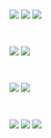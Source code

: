 </br>

![](https://img.shields.io/badge/Code-HTML5-informational?style=flat&logo=HTML5&color=e34f26)
![](https://img.shields.io/badge/Style-CSS3-informational?style=flat&logo=CSS3&color=f3f3f3)
![](https://img.shields.io/badge/Style-SASS-informational?style=flat&logo=SASS&Color=white)

</br>

![](https://img.shields.io/badge/Code-React-informational?style=flat&logo=react&color=61DAFB)
![](https://img.shields.io/badge/Code-Redux-informational?style=flat&logo=Redux&color=764ABC)

</br>

![](https://img.shields.io/badge/Code-TypeScript-informational?style=flat&logo=TypeScript&color=1572B6)
![](https://img.shields.io/badge/Code-JavaScript-informational?style=flat&logo=JavaScript&color=F7DF1E)

</br>

![](https://img.shields.io/badge/Tools-Figma-informational?style=flat&logo=Figma&color=F24E1E)
![](https://img.shields.io/badge/Tools-Git-informational?style=flat&logo=Git&color=F05032)
![](https://img.shields.io/badge/Tools-Visualstudio-informational?style=flat&logo=visual-studio&Color=white)

<!--
**lionelp-dev/lionelp-dev** is a ✨ _special_ ✨ repository because its `README.md` (this file) appears on your GitHub profile.

Here are some ideas to get you started:

- 🔭 I’m currently working on ...
- 🌱 I’m currently learning ...
- 👯 I’m looking to collaborate on ...
- 🤔 I’m looking for help with ...
- 💬 Ask me about ...
- 📫 How to reach me: ...
- 😄 Pronouns: ...
- ⚡ Fun fact: ...
-->
